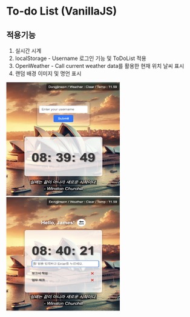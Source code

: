 # To-do List (VanillaJS)

## 적용기능
1. 실시간 시계
2. localStorage - Username 로그인 기능 및 ToDoList 적용
3. OpenWeather - Call current weather data를 활용한 현재 위치 날씨 표시
4. 랜덤 배경 이미지 및 명언 표시

<img src="screenShot1.png" alt="Image 1" width="300" height="300">
<img src="screenShot2.png" alt="Image 2" width="300" height="300">

